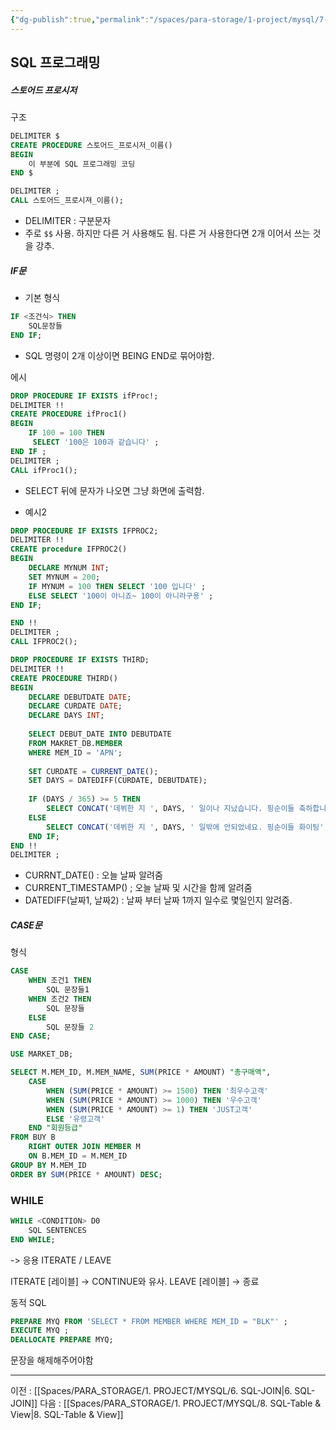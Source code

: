```yaml
---
{"dg-publish":true,"permalink":"/spaces/para-storage/1-project/mysql/7-sql-programming/"}
---
```


## SQL 프로그래밍
##### 스토어드 프로시저
구조
```sql
DELIMITER $
CREATE PROCEDURE 스토어드_프로시저_이름()
BEGIN
	이 부분에 SQL 프로그래밍 코딩
END $

DELIMITER ;
CALL 스토어드_프로시져_이름();
```
- DELIMITER : 구분문자
- 주로 `$$` 사용. 하지만 다른 거 사용해도 됨. 다른 거 사용한다면 2개 이어서 쓰는 것을 강추.

##### IF문
- 기본 형식
```SQL
IF <조건식> THEN
	SQL문장들
END IF;
```
- SQL 명령이 2개 이상이면 BEING END로 묶어야함.

에시
```SQL
DROP PROCEDURE IF EXISTS ifProc!;
DELIMITER !!
CREATE PROCEDURE ifProc1()
BEGIN
	IF 100 = 100 THEN
	 SELECT '100은 100과 같습니다' ;
END IF ;
DELIMITER ;
CALL ifProc1();
```
- SELECT 뒤에 문자가 나오면 그냥 화면에 출력함.

- 예시2
```SQL
DROP PROCEDURE IF EXISTS IFPROC2;
DELIMITER !!
CREATE procedure IFPROC2()
BEGIN
	DECLARE MYNUM INT;
    SET MYNUM = 200;
    IF MYNUM = 100 THEN SELECT '100 입니다' ;
    ELSE SELECT '100이 아니죠~ 100이 아니라구용' ;
END IF;

END !!
DELIMITER ;
CALL IFPROC2();
```

```SQL
DROP PROCEDURE IF EXISTS THIRD;
DELIMITER !!
CREATE PROCEDURE THIRD()
BEGIN
    DECLARE DEBUTDATE DATE;
    DECLARE CURDATE DATE;
    DECLARE DAYS INT;
    
    SELECT DEBUT_DATE INTO DEBUTDATE
    FROM MAKRET_DB.MEMBER
    WHERE MEM_ID = 'APN';
        
    SET CURDATE = CURRENT_DATE();
    SET DAYS = DATEDIFF(CURDATE, DEBUTDATE);
    
    IF (DAYS / 365) >= 5 THEN 
        SELECT CONCAT('데뷔한 지 ', DAYS, ' 일이나 지났습니다. 핑순이들 축하합니다!');
    ELSE
        SELECT CONCAT('데뷔한 지 ', DAYS, ' 일밖에 안되었네요. 핑순이들 화이팅');
    END IF;
END !!
DELIMITER ;
```
- CURRNT_DATE() : 오늘 날짜 알려줌
- CURRENT_TIMESTAMP() ; 오늘 날짜 및 시간을 함께 알려줌
- DATEDIFF(날짜1, 날짜2) : 날짜 부터 날짜 1까지 일수로 몇일인지 알려줌.


##### CASE문
형식
```SQL
CASE
	WHEN 조건1 THEN
		SQL 문장들1
	WHEN 조건2 THEN
		SQL 문장들
	ELSE
		SQL 문장들 2
END CASE;
```


```SQL
USE MARKET_DB;

SELECT M.MEM_ID, M.MEM_NAME, SUM(PRICE * AMOUNT) "총구매액",
	CASE
		WHEN (SUM(PRICE * AMOUNT) >= 1500) THEN '최우수고객'
        WHEN (SUM(PRICE * AMOUNT) >= 1000) THEN '우수고객'
        WHEN (SUM(PRICE * AMOUNT) >= 1) THEN 'JUST고객'
        ELSE '유령고객'
	END "회원등급"
FROM BUY B
	RIGHT OUTER JOIN MEMBER M
    ON B.MEM_ID = M.MEM_ID
GROUP BY M.MEM_ID
ORDER BY SUM(PRICE * AMOUNT) DESC;
```

### WHILE
```SQL
WHILE <CONDITION> D0
	SQL SENTENCES
END WHILE;
```

-> 응용
ITERATE / LEAVE

ITERATE [레이블] -> CONTINUE와 유사.
LEAVE [레이블] -> 종료


동적 SQL
``` SQL
PREPARE MYQ FROM 'SELECT * FROM MEMBER WHERE MEM_ID = "BLK"' ;
EXECUTE MYQ ;
DEALLOCATE PREPARE MYQ;
```
문장을 해제해주어야함

---

이전 : [[Spaces/PARA_STORAGE/1. PROJECT/MYSQL/6. SQL-JOIN\|6. SQL-JOIN]]
다음 : [[Spaces/PARA_STORAGE/1. PROJECT/MYSQL/8. SQL-Table & View\|8. SQL-Table & View]]